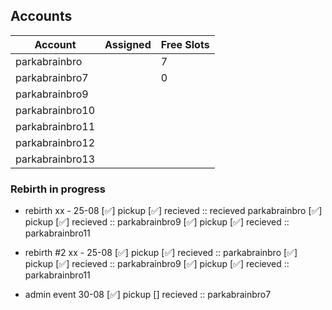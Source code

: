 ## Accounts

| Account           | Assigned      | Free Slots |
|-------------------|---------------|------------|
| parkabrainbro     |               |     7      |
| parkabrainbro7    |               |     0      |
| parkabrainbro9    |               |            |
| parkabrainbro10   |               |            |
| parkabrainbro11   |               |            |
| parkabrainbro12   |               |            |
| parkabrainbro13   |               |            |


### Rebirth in progress

- rebirth xx - 25-08
[✅] pickup [✅] recieved :: recieved parkabrainbro
[✅] pickup [✅] recieved :: parkabrainbro9
[✅] pickup [✅] recieved :: parkabrainbro11

- rebirth #2 xx - 25-08
[✅] pickup [✅] recieved :: parkabrainbro
[✅] pickup [✅] recieved :: parkabrainbro9
[✅] pickup [✅] recieved :: parkabrainbro11

- admin event 30-08
[✅] pickup [] recieved :: parkabrainbro7
